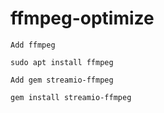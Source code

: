 # ffmpeg-optimize

`Add ffmpeg`

```sudo apt install ffmpeg```

`Add gem streamio-ffmpeg`

```gem install streamio-ffmpeg```
